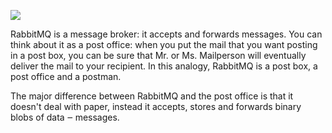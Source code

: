 <img src="https://www.rabbitmq.com/img/RabbitMQ-logo.svg"><br>
<p>RabbitMQ is a message broker: it accepts and forwards messages. You can think about it as a post office: when you put the mail that you want posting in a post box, you can be sure that Mr. or Ms. Mailperson will eventually deliver the mail to your recipient. In this analogy, RabbitMQ is a post box, a post office and a postman.</p>
<p>The major difference between RabbitMQ and the post office is that it doesn't deal with paper, instead it accepts, stores and forwards binary blobs of data ‒ messages.</p>